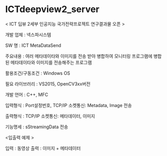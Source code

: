 # ICTdeepview2_server

< ICT 딥뷰 2세부 인공지능 국가전략프로젝트 연구결과물 오픈 >

개발 업체 : 넥스파시스템

SW 명 : ICT MetaDataSend

주요내용 : 여러 메타데이타와 이미지를 전송 받아 병합하여 모니터링 프로그램에 병합된 메타데이타와 이미지를 전송해주는 프로그램

활용조건/구동조건 : Windows OS

필요 라이브러리 : VS2015, OpenCV3xx버전

개발 언어 : C++, MFC

입력형식 : Port설정번호, TCP/IP 소켓통신: Metadata, Image 전송

출력형식 : TCP/IP 소켓통신: 메타데이터, 이미지

기능명세 : sStreamingData 전송

<입출력 예제 >

입력 : 동영상  출력 : 이미지 + 메타데이터

